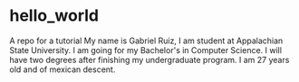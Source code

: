 # hello_world
A repo for a tutorial
My name is Gabriel Ruiz, I am student at Appalachian State University. I am going for
my Bachelor's in Computer Science. I will have two degrees after finishing my undergraduate program.
I am 27 years old and of mexican descent.
